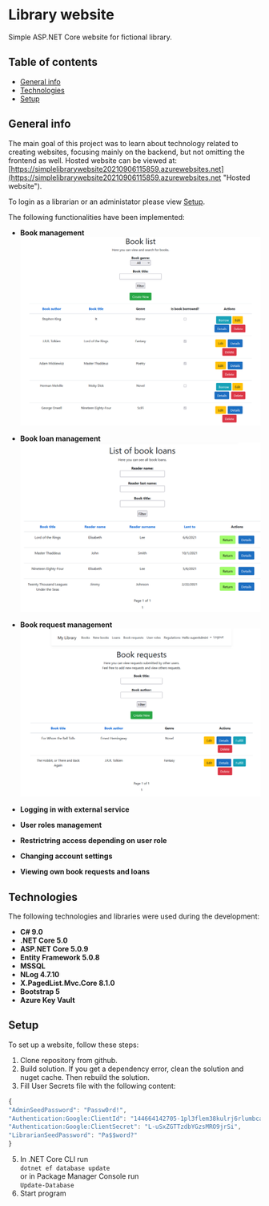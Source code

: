 # Library website
Simple ASP.NET Core website for fictional library.

## Table of contents
* [General info](#general-info)
* [Technologies](#technologies)
* [Setup](#setup)

## General info
The main goal of this project was to learn about technology related to creating websites, focusing mainly on the backend,
but not omitting the frontend as well. Hosted website can be viewed at:
[https://simplelibrarywebsite20210906115859.azurewebsites.net](https://simplelibrarywebsite20210906115859.azurewebsites.net "Hosted website").

To login as a librarian or an administator please view [Setup](#setup).

The following functionalities have been implemented:

- __Book management__  
![Book Managment](https://github.com/Kasprzak-Arkadiusz/SimpleLibraryWebsite/blob/master/images/Book%20management.png)

- __Book loan management__  
![Loan Management](https://github.com/Kasprzak-Arkadiusz/SimpleLibraryWebsite/blob/master/images/Loan%20management.png)

- __Book request management__  
![Request Management](https://github.com/Kasprzak-Arkadiusz/SimpleLibraryWebsite/blob/master/images/Request%20management.png)

- __Logging in with external service__
- __User roles management__
- __Restrictring access depending on user role__
- __Changing account settings__
- __Viewing own book requests and loans__

## Technologies
The following technologies and libraries were used during the development:

- __C# 9.0__
- __.NET Core 5.0__
- __ASP.NET Core 5.0.9__
- __Entity Framework 5.0.8__
- __MSSQL__
- __NLog 4.7.10__
- __X.PagedList.Mvc.Core 8.1.0__
- __Bootstrap 5__
- __Azure Key Vault__

## Setup
To set up a website, follow these steps:

1. Clone repository from github.
2. Build solution. If you get a dependency error, clean the solution and nuget cache. Then rebuild the solution.
3. Fill User Secrets file with the following content:
```javascript
{  
"AdminSeedPassword": "Passw0rd!",
"Authentication:Google:ClientId": "144664142705-1pl3flem38kulrj6rlumbca1k604i5ek.apps.googleusercontent.com",
"Authentication:Google:ClientSecret": "L-uSxZGTTzdbYGzsMRO9jrSi",
"LibrarianSeedPassword": "Pa$$word?"
}
```

5. In .NET Core CLI run  
  `dotnet ef database update`  
  or in Package Manager Console run  
  `Update-Database`
6. Start program
